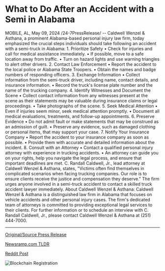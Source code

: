 # What to Do After an Accident with a Semi in Alabama

MOBILE, AL, May 09, 2024 /24-7PressRelease/ -- Caldwell Wenzel & Asthana, a prominent Alabama-based personal injury law firm, today emphasized the crucial steps individuals should take following an accident with a semi-truck in Alabama:  1. Prioritize Safety •	Check for injuries and call for medical assistance immediately. •	If possible, move to a safe location away from traffic. •	Turn on hazard lights and use warning triangles to alert other drivers.  2. Contact Law Enforcement •	Report the accident to the local police or Alabama State Troopers. •	Obtain the names and badge numbers of responding officers.  3. Exchange Information •	Collect information from the semi-truck driver, including name, contact details, and insurance information. •	Record the truck's license plate number and the name of the trucking company.  4. Identify Witnesses and Document the Scene •	Collect contact information from any witnesses present at the scene as their statements may be valuable during insurance claims or legal proceedings. •	Take photographs of the scene.  5. Seek Medical Attention •	Even if injuries seem minor, seek medical attention promptly. •	Document all medical evaluations, treatments, and follow-up appointments.  6. Preserve Evidence •	Do not admit fault or make statements that may be construed as an admission of guilt. •	Preserve any evidence, such as damaged clothing or personal items, that may support your case.  7. Notify Your Insurance Company •	Report the accident to your insurance company as soon as possible. •	Provide them with accurate and detailed information about the incident.  8. Consult with an Attorney •	Contact a qualified personal injury attorney with experience in trucking accidents. •	An attorney can guide you on your rights, help you navigate the legal process, and ensure that important deadlines are met.  C. Randall Caldwell, Jr., lead attorney at Caldwell Wenzel & Asthana, states, "Victims often find themselves in complicated scenarios when facing trucking companies. Our role is to ensure clients receive the justice and compensation they deserve."  The firm urges anyone involved in a semi-truck accident to contact a skilled truck accident lawyer immediately.  About Caldwell Wenzel & Asthana: Caldwell Wenzel & Asthana is a distinguished law firm in Alabama that focuses on vehicle accidents and other personal injury cases. The firm's dedicated team of attorneys is committed to providing exceptional legal services to their clients. For further information or to schedule an interview with C. Randall Caldwell, Jr., please contact Caldwell Wenzel & Asthana at (251) 444-7000. 

---

[Original/Source Press Release](https://newlive.24-7pressrelease.com/press-release/510694/what-to-do-after-an-accident-with-a-semi-in-alabama)
                    

[Newsramp.com TLDR](https://newsramp.com/curated-news/alabama-law-firm-urges-crucial-steps-after-semi-truck-accidents/a344c6fb52f2e2ac8dbc32bbd27d4415) 

 



[Reddit Post](https://www.reddit.com/r/HealthCareNewsInfo/comments/1cpq8jt/alabama_law_firm_urges_crucial_steps_after/) 



![Blockchain Registration](https://cdn.newsramp.app/24-7PressRelease/qrcode/245/11/ulnawkEq.webp)